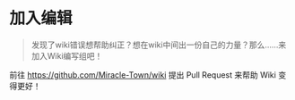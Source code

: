 # **加入编辑**
> 发现了wiki错误想帮助纠正？想在wiki中间出一份自己的力量？那么......来加入Wiki编写组吧！

前往 https://github.com/Miracle-Town/wiki 提出 Pull Request 来帮助 Wiki 变得更好！


